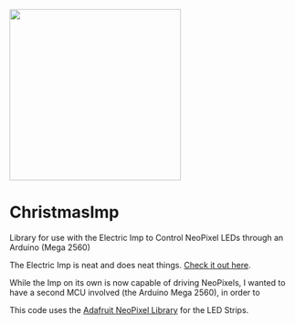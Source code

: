 <a href="http://imgur.com/RwSYFT1"><img src="http://i.imgur.com/RwSYFT1.jpg" width="300px"/></a>

ChristmasImp
============

Library for use with the Electric Imp to Control NeoPixel LEDs through an Arduino (Mega 2560)

The Electric Imp is neat and does neat things. <a href="http://electricimp.com/"> Check it out here</a>.

While the Imp on its own is now capable of driving NeoPixels, I wanted to have a second MCU involved (the Arduino Mega 2560), in order to 

This code uses the <a href="https://github.com/adafruit/Adafruit_NeoPixel">Adafruit NeoPixel Library</a> for the LED Strips.
